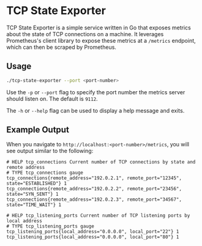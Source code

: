 # TCP State Exporter

TCP State Exporter is a simple service written in Go that exposes metrics about the state of TCP connections on a machine. It leverages Prometheus's client library to expose these metrics at a `/metrics` endpoint, which can then be scraped by Prometheus.

## Usage

```sh
./tcp-state-exporter --port <port-number>
```

Use the `-p` or `--port` flag to specify the port number the metrics server should listen on. The default is `9112`.

The `-h` or `--help` flag can be used to display a help message and exits.

## Example Output

When you navigate to `http://localhost:<port-number>/metrics`, you will see output similar to the following:

```
# HELP tcp_connections Current number of TCP connections by state and remote address
# TYPE tcp_connections gauge
tcp_connections{remote_address="192.0.2.1", remote_port="12345", state="ESTABLISHED"} 1
tcp_connections{remote_address="192.0.2.2", remote_port="23456", state="SYN_SENT"} 1
tcp_connections{remote_address="192.0.2.3", remote_port="34567", state="TIME_WAIT"} 1

# HELP tcp_listening_ports Current number of TCP listening ports by local address
# TYPE tcp_listening_ports gauge
tcp_listening_ports{local_address="0.0.0.0", local_port="22"} 1
tcp_listening_ports{local_address="0.0.0.0", local_port="80"} 1
```
